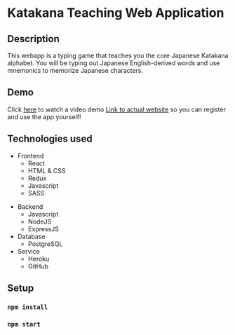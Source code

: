 # Katakana Teaching Web Application

## Description

This webapp is a typing game that teaches you the core Japanese Katakana alphabet. 
You will be typing out Japanese English-derived words and use mnemonics to memorize Japanese characters.



## Demo
Click [here](https://youtu.be/wIK9oneUrDg) to watch a video demo
[Link to actual website](https://tale97.github.io/KatakanaTeachingWebapp/) so you can register and use the app yourself!

## Technologies used
* Frontend
  * React
  * HTML & CSS
  * Redux
  * Javascript
  * SASS
- Backend
   - Javascript
   - NodeJS
   - ExpressJS
- Database
   - PostgreSQL
- Service
  - Heroku
  - GitHub

## Setup
### `npm install`
### `npm start`
